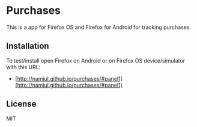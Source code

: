 
# Purchases

This is a app for Firefox OS and Firefox for Android for tracking purchases.

## Installation

To test/install open Firefox on Android or on Firefox OS device/simulator with this URL:

* [http://namjul.github.io/purchases/#panel1](http://namjul.github.io/purchases/#panel1)

## License

  MIT
